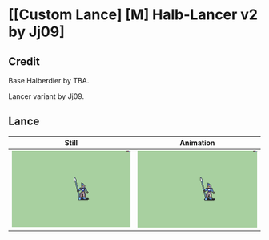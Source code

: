 # [\[Custom Lance\] \[M\] Halb-Lancer v2 by Jj09]

## Credit

Base Halberdier by TBA.

Lancer variant by Jj09.
	
## Lance

| Still | Animation |
| :---: | :-------: |
| ![Lance still](./Lance_000.png) | ![Lance animation](./Lance.gif) |
